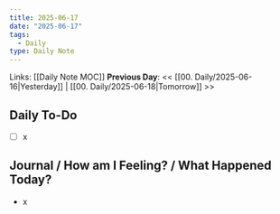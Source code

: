```yaml
---
title: 2025-06-17
date: "2025-06-17"
tags:
  - Daily
type: Daily Note
---
```


Links: [[Daily Note MOC]]
**Previous Day**: << [[00. Daily/2025-06-16|Yesterday]] | [[00. Daily/2025-06-18|Tomorrow]] >>

## Daily To-Do
- [ ] x
## Journal / How am I Feeling? / What Happened Today?
- x